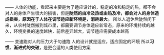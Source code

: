——
人体的功能，看起来主要是为了适应设计的，稳定的冷和稳定的热，都不会对人的身体产生很大的损害，但是**陡然的由冷及热或由热及冷，都会对人的身体造成损害，原因在于人体在调节适应新环境是，消耗最大。**
所以人退休后陡然闲下来，从农村陡然搬到城市里，都需要调节身体适应新常态，原来的环境持续的越久，环境变换的速度越快，前后差异越大，调节适应需要成本越高

——
变速跑对人的压力大于匀速跑
人的设计就是适应，适应固定的环境
所以**习惯、渐进式的突破**，是更合适的人类使用方案